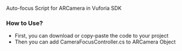 #

Auto-focus Script for ARCamera in Vuforia SDK

### How to Use?

- First, you can download or copy-paste the code to your project
- Then you can add CameraFocusController.cs to ARCamera Object


